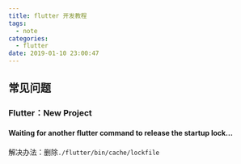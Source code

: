 ```yaml
---
title: flutter 开发教程
tags:
  - note
categories:
  - flutter
date: 2019-01-10 23:00:47
---
```


## 常见问题

### Flutter：New Project

#### Waiting for another flutter command to release the startup lock...

解决办法：删除`./flutter/bin/cache/lockfile`


